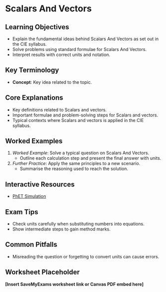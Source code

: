 # Scalars And Vectors

## Learning Objectives
- Explain the fundamental ideas behind Scalars And Vectors as set out in the CIE syllabus.
- Solve problems using standard formulae for Scalars And Vectors.
- Interpret results with correct units and notation.

## Key Terminology
- **Concept**: Key idea related to the topic.

## Core Explanations
- Key definitions related to Scalars and vectors.
- Important formulae and problem-solving steps for Scalars and vectors.
- Typical contexts where Scalars and vectors is applied in the CIE syllabus.

## Worked Examples
1. *Worked Example*: Solve a typical question on Scalars And Vectors.
   - Outline each calculation step and present the final answer with units.
2. *Further Practice*: Apply the same principles to a new scenario.
   - Summarise the reasoning used to reach the solution.

## Interactive Resources
- [PhET Simulation](https://phet.colorado.edu/)

## Exam Tips
- Check units carefully when substituting numbers into equations.
- Show intermediate steps to gain method marks.

## Common Pitfalls
- Misreading the question or forgetting to convert units can cause errors.

## Worksheet Placeholder
**[Insert SaveMyExams worksheet link or Canvas PDF embed here]**
